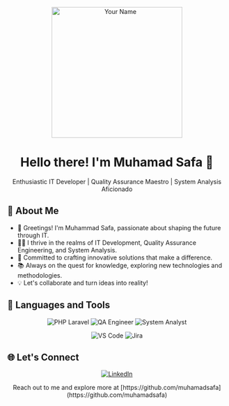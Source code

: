 <!-- Header -->
<p align="center">
  <img src="https://your-image-url.com/your-animated-image.gif" width="300" alt="Your Name">
</p>

<!-- Title -->
<h1 align="center">Hello there! I'm Muhamad Safa 👋</h1>
<p align="center">Enthusiastic IT Developer | Quality Assurance Maestro | System Analysis Aficionado</p>

<!-- About Me -->
## 🚀 About Me
- 👋 Greetings! I'm Muhammad Safa, passionate about shaping the future through IT.
- 👨‍💻 I thrive in the realms of IT Development, Quality Assurance Engineering, and System Analysis.
- 🌟 Committed to crafting innovative solutions that make a difference.
- 📚 Always on the quest for knowledge, exploring new technologies and methodologies.
- 💡 Let's collaborate and turn ideas into reality!

<!-- Languages Used -->
## 🔧 Languages and Tools
<p align="center">
   <img src="https://img.shields.io/badge/skill-PHP%20Laravel-red" alt="PHP Laravel">
   <img src="https://img.shields.io/badge/skill-QA%20Engineer-yellow" alt="QA Engineer">
   <img src="https://img.shields.io/badge/skill-System%20Analyst-blue" alt="System Analyst">
</p>
<p align="center">
   <img src="https://img.shields.io/badge/tools-VS%20Code-blue" alt="VS Code">
   <img src="https://img.shields.io/badge/tools-Jira-green" alt="Jira">
</p>

<!-- Let's Connect -->
## 🌐 Let's Connect
<p align="center">
  <a href="https://linkedin.com/in/msafadh" target="_blank">
    <img src="https://img.shields.io/badge/LinkedIn-blue?style=for-the-badge&logo=LinkedIn" alt="LinkedIn">
  </a>
</p>

<!-- Footer -->
<p align="center">Reach out to me and explore more at [https://github.com/muhamadsafa](https://github.com/muhamadsafa)</p>
